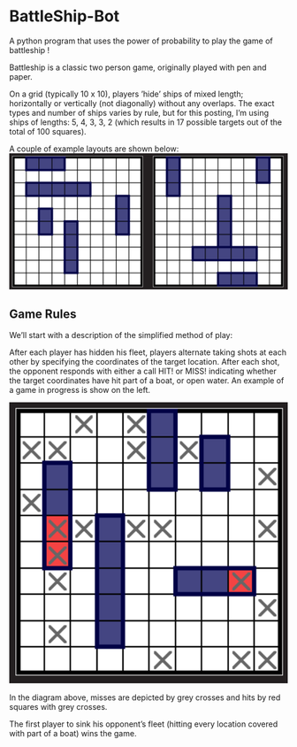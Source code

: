 # BattleShip-Bot
A python program that uses the power of probability to play the game of battleship !

Battleship is a classic two person game, originally played with pen and paper.

On a grid (typically 10 x 10), players ’hide’ ships of mixed length; horizontally or vertically (not diagonally) without any overlaps. The exact types and number of ships varies by rule, but for this posting, I’m using ships of lengths: 5, 4, 3, 3, 2 (which results in 17 possible targets out of the total of 100 squares).

A couple of example layouts are shown below:
![Architecture Image](https://github.com/MainakRoy93/BattleShip-Bot/blob/master/Images/2020-02-02_15h57_12.png?raw=true "Optional Title")

## Game Rules
We’ll start with a description of the simplified method of play:

After each player has hidden his fleet, players alternate taking shots at each other by specifying the coordinates of the target location. After each shot, the opponent responds with either a call HIT! or MISS! indicating whether the target coordinates have hit part of a boat, or open water. An example of a game in progress is show on the left.

![Architecture Image](https://github.com/MainakRoy93/BattleShip-Bot/blob/master/Images/2020-02-02_16h07_35.png?raw=true "Optional Title")

In the diagram above, misses are depicted by grey crosses and hits by red squares with grey crosses.

The first player to sink his opponent’s fleet (hitting every location covered with part of a boat) wins the game.
